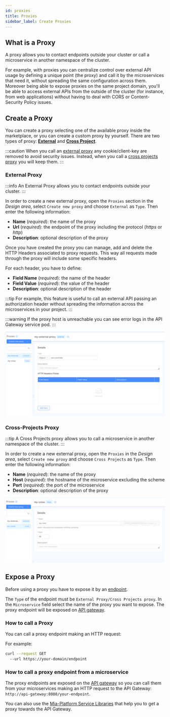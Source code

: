 ```yaml
---
id: proxies
title: Proxies
sidebar_label: Create Proxies
---
```


## What is a Proxy

A proxy allows you to contact endpoints outside your cluster or call a microservice in another namespace of the cluster.

For example, with proxies you can centralize control over external API usage by defining a unique point (the proxy) and call it by the microservices that need it, without spreading the same configuration across them.
Moreover being able to expose proxies on the same project domain, you'll be able to access external APIs from the outside of the cluster (for instance, from web applications) without having to deal with CORS or Content-Security Policy issues.

## Create a Proxy

You can create a proxy selecting one of the available proxy inside the marketplace, or you can create a custom proxy by yourself.
There are two types of proxy: [**External**](#external-proxy) and [**Cross Project**](#cross-projects-proxy).

:::caution
When you call an [external proxy](#external-proxy) any cookie/client-key are removed to avoid security issues. Instead, when you call a [cross projects proxy](#cross-projects-proxy) you will keep them.
:::

### External Proxy

:::info
An External Proxy allows you to contact endpoints outside your cluster.
:::

In order to create a new external proxy, open the `Proxies` section in the *Design area*, select `Create new proxy` and choose `External` as `Type`. Then enter the following information:

* **Name** (*required*): the name of the proxy
* **Url** (*required*): the endpoint of the proxy including the protocol (*https* or *http*)
* **Description**: optional description of the proxy

Once you have created the proxy you can manage, add and delete the HTTP Headers associated to proxy requests. This way all requests made through the proxy will include some specific headers.

For each header, you have to define:

* **Field Name** (*required*): the name of the header
* **Field Value** (*required*): the value of the header
* **Description**: optional description of the header

:::tip
For example, this feature is useful to call an external API passing an authorization header without spreading the information across the microservices in your project.
:::

:::warning
If the proxy host is unreachable you can see error logs in the API Gateway service pod.
:::

![external proxy creation](img/proxies/external-proxy.png)

### Cross-Projects Proxy

:::tip
A Cross Projects proxy allows you to call a microservice in another namespace of the cluster.
:::

In order to create a new external proxy, open the `Proxies` in the *Design area*, select `Create new proxy` and choose `Cross Projects` as `Type`. Then enter the following information:

* **Name** (*required*): the name of the proxy
* **Host** (*required*): the hostname of the microservice excluding the scheme
* **Port** (*required*): the port of the microservice
* **Description**: optional description of the proxy

![cross proxy creation](img/proxies/cross-project-proxy.png)

## Expose a Proxy

Before using a proxy you have to expose it by an [endpoint](/products/console/api-console/api-design/endpoints.md#what-is-an-endpoint).

The `Type` of the endpoint must be `External Proxy/Cross Projects proxy`. In the `Microservice` field select the name of the proxy you want to expose. The proxy endpoint will be exposed on [API gateway](/runtime-components/plugins/api-gateway/10_overview.md).

### How to call a Proxy

You can call a proxy endpoint making an HTTP request:

For example:

```bash
curl --request GET 
  --url https://your-domain/endpoint 
```

### How to call a proxy endpoint from a microservice

The proxy endpoints are exposed on the [API gateway](/runtime-components/plugins/api-gateway/10_overview.md) so you can call them from your microservices making an HTTP request to the API Gateway: `http://api-gateway:8080/your-endpoint`.

You can also use the [Mia-Platform Service Libraries](/runtime-components/libraries/custom-plugin-lib/http_client.md) that help you to get a proxy towards the API Gateway.
